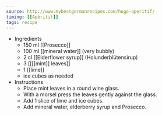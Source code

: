 ```yaml
---
source: http://www.mybestgermanrecipes.com/hugo-aperitif/
timing: [[Apéritif]]
tags: recipe
---
```


- Ingredients
	- 150 ml [[Prosecco]]
	- 100 ml [[mineral water]] (very bubbly)
	- 2 cl [[Elderflower syrup]] (Holunderblütensirup)
	- 3 [[[[mint]] leaves]]
	- 1 [[lime]]
	- ice cubes as needed
- Instructions
	- Place mint leaves in a round wine glass.
	- With a morsel press the leaves gently against the glass.
	- Add 1 slice of lime and ice cubes.
	- Add mineral water, elderberry syrup and Prosecco.